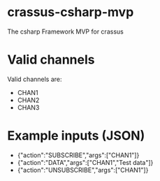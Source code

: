 # crassus-csharp-mvp
The csharp Framework MVP for crassus

# Valid channels
Valid channels are: 
- CHAN1
- CHAN2 
- CHAN3

# Example inputs (JSON)
- {"action":"SUBSCRIBE","args":["CHAN1"]}
- {"action":"DATA","args":["CHAN1","Test data"]}
- {"action":"UNSUBSCRIBE","args":["CHAN1"]}
